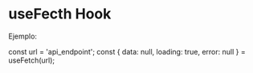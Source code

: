 # useFecth Hook

Ejemplo:

const url = 'api_endpoint';
const { data: null, loading: true, error: null } = useFetch(url);